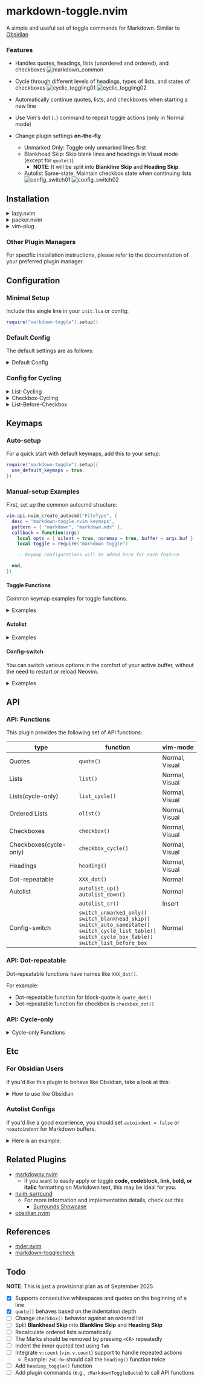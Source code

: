 # markdown-toggle.nvim

A simple and useful set of toggle commands for Markdown. Similar to [Obsidian](https://obsidian.md)

### Features
- Handles quotes, headings, lists (unordered and ordered), and checkboxes
![markdown_common](https://github.com/roodolv/markdown-toggle.nvim/assets/113752412/a6843366-ba67-4828-a6c3-780a2e0fba5c)

- Cycle through different levels of headings, types of lists, and states of checkboxes
![cyclic_toggling01](https://github.com/roodolv/markdown-toggle.nvim/assets/113752412/f52d5719-5a9a-4770-b149-808f673a1a3f)
![cyclic_toggling02](https://github.com/roodolv/markdown-toggle.nvim/assets/113752412/585fa715-2df8-40df-8f69-bca478340c30)

- Automatically continue quotes, lists, and checkboxes when starting a new line
- Use Vim's dot (`.`) command to repeat toggle actions (only in Normal mode)
- Change plugin settings **on-the-fly**
  - Unmarked Only: Toggle only unmarked lines first
  - Blankhead Skip: Skip blank lines and headings in Visual mode (except for `quote()`)
    - **NOTE**: It will be split into **Blankline Skip** and **Heading Skip**.
  - Autolist Same-state: Maintain checkbox state when continuing lists
![config_switch01](https://github.com/roodolv/markdown-toggle.nvim/assets/113752412/d34359b2-febe-4165-ba77-eeee79676a95)
![config_switch02](https://github.com/roodolv/markdown-toggle.nvim/assets/113752412/97f9667d-a2c4-4351-9a30-6a370827e48f)

## Installation
<details>
  <summary>lazy.nvim</summary>

```lua
{
  "roodolv/markdown-toggle.nvim",
  config = function()
    require("markdown-toggle").setup()
  end,
},
```
</details>

<details>
  <summary>packer.nvim</summary>

```lua
use {
  "roodolv/markdown-toggle.nvim",
  config = function()
    require("markdown-toggle").setup()
  end,
}
```
</details>

<details>
  <summary>vim-plug</summary>

```lua
Plug "roodolv/markdown-toggle.nvim"
```
</details>

### Other Plugin Managers
For specific installation instructions, please refer to the documentation of your preferred plugin manager.

## Configuration

### Minimal Setup
Include this single line in your `init.lua` or config:
```lua
require("markdown-toggle").setup()
```

### Default Config
The default settings are as follows:

<details>
  <summary>Default Config</summary>

```lua
require("markdown-toggle").setup({
  -- If true, the auto-setup for the default keymaps is enabled
  use_default_keymaps = false,
  -- The keymaps are valid only for these filetypes
  filetypes = { "markdown", "markdown.mdx" },

  -- The list marks table used in cycle-mode (list_table[1] is used as the default list-mark)
  list_table = { "-", "+", "*", "=" },
  -- Cycle the marks in user-defined table when toggling lists
  cycle_list_table = false,

  -- The checkbox marks table used in cycle-mode (box_table[1] is used as the default checked-state)
  box_table = { "x", "~", "!", ">" },
  -- Cycle the marks in user-defined table when toggling checkboxes
  cycle_box_table = false,
  -- A bullet list is toggled before turning into a checkbox (similar to how it works in Obsidian).
  list_before_box = false,

  -- The heading marks table used in `markdown-toggle.heading`
  heading_table = { "#", "##", "###", "####", "#####" },

  -- Skip blank lines and headings in Visual mode (except for `quote()`)
  enable_blankhead_skip = true,
  -- Toggle only unmarked lines first
  enable_unmarked_only = true,
  -- Automatically continue lists on new lines
  enable_autolist = true,
  -- Maintain checkbox state when continuing lists
  enable_auto_samestate = false,
  -- Dot-repeat for toggle functions in Normal mode
  enable_dot_repeat = true,
})
```
</details>

### Config for Cycling
<details>
  <summary>List-Cycling</summary>

- `cycle_list_table = false` (default):
```
foo
↓ call `list()`
- foo
↓
foo
↓
```

- `cycle_list_table = true` and `list_table = { "-", "+" }`:
```
foo
↓ call `list()`
- foo
↓
+ foo
↓
foo
↓
```
</details>

<details>
  <summary>Checkbox-Cycling</summary>

- `cycle_box_table = false` (default):
```
foo
↓ call `checkbox()`
- foo
↓
- [ ] foo
↓
- [x] foo
↓
- foo
↓
```

- `cycle_box_table = true` and `box_table = { "x", "~" }`:
```
foo
↓ call `checkbox()`
- foo
↓
- [ ] foo
↓
- [x] foo
↓
- [~] foo
↓
- foo
↓
```
</details>

<details>
  <summary>List-Before-Checkbox</summary>

- `list_before_box = false` (default):
```
foo
↓ call `checkbox()`
- [ ] foo
↓
- [x] foo
↓
- [ ] foo
↓
```

- `list_before_box = true`:
```
foo
↓ call `checkbox()`
- foo
↓
- [ ] foo
↓
- [x] foo
↓
- foo
↓
```
</details>

## Keymaps

### Auto-setup
For a quick start with default keymaps, add this to your setup:
```lua
require("markdown-toggle").setup({
  use_default_keymaps = true,
})
```

### Manual-setup Examples
First, set up the common autocmd structure:
```lua
vim.api.nvim_create_autocmd("FileType", {
  desc = "markdown-toggle.nvim keymaps",
  pattern = { "markdown", "markdown.mdx" },
  callback = function(args)
    local opts = { silent = true, noremap = true, buffer = args.buf }
    local toggle = require("markdown-toggle")

    -- Keymap configurations will be added here for each feature

  end,
})
```

#### Toggle Functions
Common keymap examples for toggle functions.
<details>
  <summary>Examples</summary>

If `enable_dot_repeat = true` (default):
```lua
opts.expr = true -- required for dot-repeat in Normal mode
vim.keymap.set("n", "<C-q>", toggle.quote_dot, opts)
vim.keymap.set("n", "<C-l>", toggle.list_dot, opts)
vim.keymap.set("n", "<Leader><C-l>", toggle.list_cycle_dot, opts)
vim.keymap.set("n", "<C-n>", toggle.olist_dot, opts)
vim.keymap.set("n", "<M-x>", toggle.checkbox_dot, opts)
vim.keymap.set("n", "<Leader><M-x>", toggle.checkbox_cycle_dot, opts)
vim.keymap.set("n", "<C-h>", toggle.heading_dot, opts)

opts.expr = false -- required for Visual mode
vim.keymap.set("x", "<C-q>", toggle.quote, opts)
vim.keymap.set("x", "<C-l>", toggle.list, opts)
vim.keymap.set("x", "<Leader><C-l>", toggle.list_cycle, opts)
vim.keymap.set("x", "<C-n>", toggle.olist, opts)
vim.keymap.set("x", "<M-x>", toggle.checkbox, opts)
vim.keymap.set("x", "<Leader><M-x>", toggle.checkbox_cycle, opts)
vim.keymap.set("x", "<C-h>", toggle.heading, opts)
```

If `enable_dot_repeat = false`:
```lua
vim.keymap.set({ "n", "x" }, "<C-q>", toggle.quote, opts)
vim.keymap.set({ "n", "x" }, "<C-l>", toggle.list, opts)
vim.keymap.set({ "n", "x" }, "<Leader><C-l>", toggle.list_cycle, opts)
vim.keymap.set({ "n", "x" }, "<C-n>", toggle.olist, opts)
vim.keymap.set({ "n", "x" }, "<M-x>", toggle.checkbox, opts)
vim.keymap.set({ "n", "x" }, "<Leader><M-x>", toggle.checkbox_cycle, opts)
vim.keymap.set({ "n", "x" }, "<C-h>", toggle.heading, opts)
```
</details>

#### Autolist
<details>
  <summary>Examples</summary>

If `enable_autolist = true` (default):
```lua
vim.keymap.set("n", "O", toggle.autolist_up, opts)
vim.keymap.set("n", "o", toggle.autolist_down, opts)
vim.keymap.set("i", "<CR>", toggle.autolist_cr, opts)
```
</details>

#### Config-switch
You can switch various options in the comfort of your active buffer, without the need to restart or reload Neovim.
<details>
  <summary>Examples</summary>

```lua
vim.keymap.set("n", "<Leader>mU", toggle.switch_unmarked_only, opts)
vim.keymap.set("n", "<Leader>mB", toggle.switch_blankhead_skip, opts)
vim.keymap.set("n", "<Leader>mS", toggle.switch_auto_samestate, opts)
vim.keymap.set("n", "<Leader>mL", toggle.switch_cycle_list_table, opts)
vim.keymap.set("n", "<Leader>mX", toggle.switch_cycle_box_table, opts)
vim.keymap.set("n", "<Leader>mC", toggle.switch_list_before_box, opts)
```
</details>

## API
### API: Functions
This plugin provides the following set of API functions:

| type | function | vim-mode |
| -- | -- | -- |
| Quotes                | `quote()`             | Normal, Visual |
| Lists                 | `list()`              | Normal, Visual |
| Lists(cycle-only)     | `list_cycle()`        | Normal, Visual |
| Ordered Lists         | `olist()`             | Normal, Visual |
| Checkboxes            | `checkbox()`          | Normal, Visual |
| Checkboxes(cycle-only)| `checkbox_cycle()`    | Normal, Visual |
| Headings              | `heading()`           | Normal, Visual |
| Dot-repeatable        | `XXX_dot()`           | Normal         |
| Autolist              | `autolist_up()`<br>`autolist_down()` | Normal |
|                       | `autolist_cr()`       | Insert         |
| Config-switch         | `switch_unmarked_only()`<br>`switch_blankhead_skip()`<br>`switch_auto_samestate()`<br>`switch_cycle_list_table()`<br>`switch_cycle_box_table()`<br>`switch_list_before_box` | Normal |

### API: Dot-repeatable
Dot-repeatable functions have names like `XXX_dot()`.

For example:
- Dot-repeatable function for block-quote is `quote_dot()`
- Dot-repeatable function for checkbox is `checkbox_dot()`

### API: Cycle-only
<details>
  <summary>Cycle-only Functions</summary>

The **cycle-only** functions are like:
- `list_cycle()`, `list_cycle_dot()`
- `checkbox_cycle()`, `checkbox_cycle_dot()`

These funcs **only perform mark-cycling** every time you call them, regardless of whether `cycle_XXX_table` is `true` or not.

So if you'd like to have TWO separate keymaps for both toggling and cycling functions, you no longer need to set or switch `cycle_XXX_table`:
```lua
-- list() performs toggling/cycling (can be switched with option)
vim.keymap.set({ "n", "x" }, "<C-l>", toggle.list, opts)
-- list_cycle() performs cycling only
vim.keymap.set({ "n", "x" }, "<Leader><C-l>", toggle.list_cycle, opts)
```
</details>

## Etc
### For Obsidian Users
If you'd like this plugin to behave like Obsidian, take a look at this:

<details>
  <summary>How to use like Obsidian</summary>

| Obsidian commands | API | config |
| :-- | :-- | :-- |
| Toggle blockquote     | `quote()`, `quote_dot()`      | any |
| Toggle bullet list    | `list()`, `list_dot()`        | any |
| Toggle numbered list  | `olist()`, `olist_dot()`      | any |
| Toggle checkbox status| `checkbox()`, `checkbox_dot()`| `list_before_box` is `false` |
| Cycle bullet/checkbox | `checkbox()`, `checkbox_dot()`| `list_before_box` is `true`  |

**NOTE**: `list_before_box` can be toggled with `switch_list_before_box()`.
</details>

### Autolist Configs
If you'd like a good experience, you should set `autoindent = false` or `noautoindent` for Markdown buffers.

<details>
  <summary>Here is an example:</summary>

  ```lua
  vim.o.autoindent = false
  ```

  or

  ```lua
  vim.o.autoindent = true

  vim.api.nvim_create_autocmd({ "FileType" }, {
    pattern = "markdown",
    command = "setl expandtab tabstop=4 shiftwidth=4 softtabstop=4 noautoindent",
  })
  ```

**NOTE**: You can freely set the values for `tabstop`, `shiftwidth` and `softtabstop`.
</details>

## Related Plugins
- [markdowny.nvim](https://github.com/antonk52/markdowny.nvim)
  - If you want to easily apply or toggle **code, codeblock, link, bold, or italic** formatting on Markdown text, this may be ideal for you.
- [nvim-surround](https://github.com/kylechui/nvim-surround)
  - For more information and implementation details, check out this:
    - [Surrounds Showcase](https://github.com/kylechui/nvim-surround/discussions/53)
- [obsidian.nvim](https://github.com/epwalsh/obsidian.nvim)

## References
- [mder.nvim](https://github.com/phanen/mder.nvim)
- [markdown-togglecheck](https://github.com/nfrid/markdown-togglecheck)

## Todo
**NOTE**: This is just a provisional plan as of September 2025.

- [x] Supports consecutive whitespaces and quotes on the beginning of a line
- [x] `quote()` behaves based on the indentation depth
- [ ] Change `checkbox()` behavior against an ordered list
- [ ] Split **Blankhead Skip** into **Blankline Skip** and **Heading Skip**
- [ ] Recalculate ordered lists automatically
- [ ] The Marks should be removed by pressing `<CR>` repeatedly
- [ ] Indent the inner quoted text using `Tab`
- [ ] Integrate `v:count` (`vim.v.count`) support to handle repeated actions
  - Example: `2<C-h>` should call the `heading()` function twice
- [ ] Add `heading_toggle()` function
- [ ] Add plugin commands (e.g., `:MarkdownToggleQuote`) to call API functions
